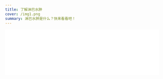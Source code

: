 ```yaml
---
title: 了解淋巴水肿
cover: /img1.png
summary: 淋巴水肿是什么？快来看看吧！
---
```


<iframe src="//player.bilibili.com/player.html?aid=387332147&bvid=BV1xd4y1d75M&cid=811462917&page=1" scrolling="no" border="0" frameborder="no" framespacing="0" allowfullscreen="true" width="100%"> </iframe>

